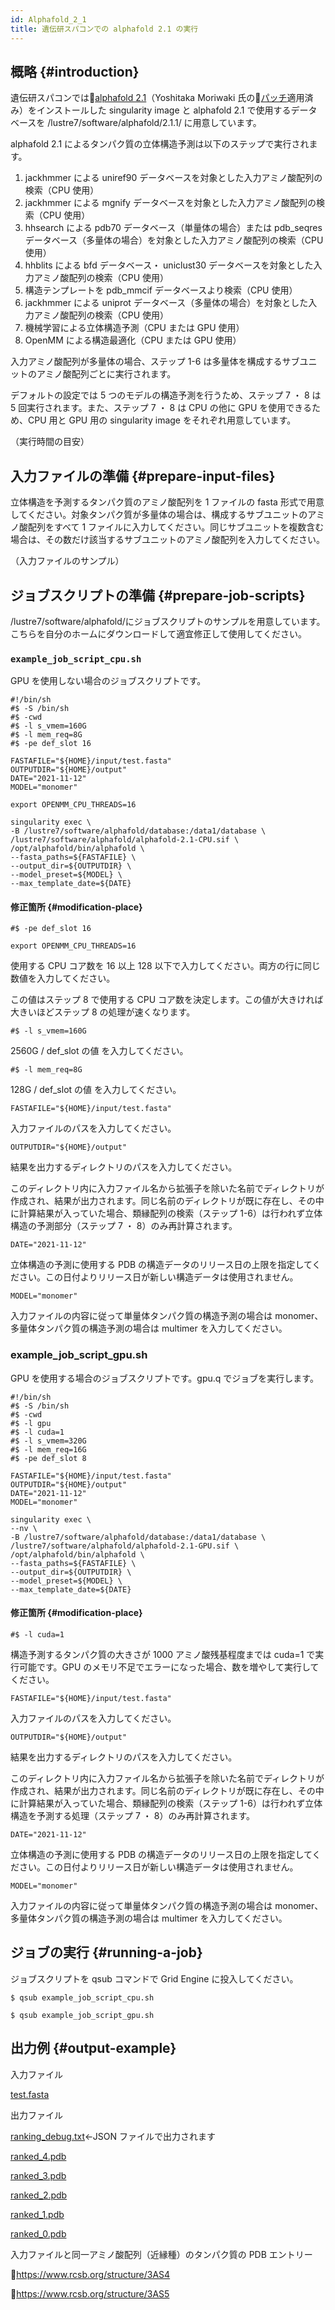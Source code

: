 ```yaml
---
id: Alphafold_2_1
title: 遺伝研スパコンでの alphafold 2.1 の実行
---
```



## 概略 {#introduction}
遺伝研スパコンでは&#x1f517;<a href="https://github.com/deepmind/alphafold">alphafold 2.1</a>（Yoshitaka Moriwaki 氏の&#x1f517;<a href="https://gist.github.com/YoshitakaMo/">パッチ</a>適用済み）をインストールした singularity image と alphafold 2.1 で使用するデータベースを /lustre7/software/alphafold/2.1.1/ に用意しています。


alphafold 2.1 によるタンパク質の立体構造予測は以下のステップで実行されます。


1. jackhmmer による uniref90 データベースを対象とした入力アミノ酸配列の検索（CPU 使用）
2. jackhmmer による mgnify データベースを対象とした入力アミノ酸配列の検索（CPU 使用）
3. hhsearch による pdb70 データベース（単量体の場合）または pdb_seqres データベース（多量体の場合）を対象とした入力アミノ酸配列の検索（CPU 使用）
4. hhblits による bfd データベース・ uniclust30 データベースを対象とした入力アミノ酸配列の検索（CPU 使用）
5. 構造テンプレートを pdb_mmcif データベースより検索（CPU 使用）
6. jackhmmer による uniprot データベース（多量体の場合）を対象とした入力アミノ酸配列の検索（CPU 使用）
7. 機械学習による立体構造予測（CPU または GPU 使用）
8. OpenMM による構造最適化（CPU または GPU 使用）


入力アミノ酸配列が多量体の場合、ステップ 1-6 は多量体を構成するサブユニットのアミノ酸配列ごとに実行されます。


デフォルトの設定では 5 つのモデルの構造予測を行うため、ステップ 7 ・ 8 は 5 回実行されます。また、ステップ 7 ・ 8 は CPU の他に GPU を使用できるため、CPU 用と GPU 用の singularity image をそれぞれ用意しています。

 
（実行時間の目安）


## 入力ファイルの準備 {#prepare-input-files}

立体構造を予測するタンパク質のアミノ酸配列を 1 ファイルの fasta 形式で用意してください。対象タンパク質が多量体の場合は、構成するサブユニットのアミノ酸配列をすべて 1 ファイルに入力してください。同じサブユニットを複数含む場合は、その数だけ該当するサブユニットのアミノ酸配列を入力してください。


（入力ファイルのサンプル）


## ジョブスクリプトの準備 {#prepare-job-scripts}

/lustre7/software/alphafold/にジョブスクリプトのサンプルを用意しています。こちらを自分のホームにダウンロードして適宜修正して使用してください。


### `example_job_script_cpu.sh`

GPU を使用しない場合のジョブスクリプトです。
```
#!/bin/sh
#$ -S /bin/sh
#$ -cwd
#$ -l s_vmem=160G
#$ -l mem_req=8G
#$ -pe def_slot 16

FASTAFILE="${HOME}/input/test.fasta"
OUTPUTDIR="${HOME}/output"
DATE="2021-11-12"
MODEL="monomer"

export OPENMM_CPU_THREADS=16

singularity exec \
-B /lustre7/software/alphafold/database:/data1/database \
/lustre7/software/alphafold/alphafold-2.1-CPU.sif \
/opt/alphafold/bin/alphafold \
--fasta_paths=${FASTAFILE} \
--output_dir=${OUTPUTDIR} \
--model_preset=${MODEL} \
--max_template_date=${DATE}
```


#### 修正箇所 {#modification-place}
```
#$ -pe def_slot 16
```

```
export OPENMM_CPU_THREADS=16
```
使用する CPU コア数を 16 以上 128 以下で入力してください。両方の行に同じ数値を入力してください。

この値はステップ 8 で使用する CPU コア数を決定します。この値が大きければ大きいほどステップ 8 の処理が速くなります。


``` 
#$ -l s_vmem=160G
```
2560G / def_slot の値 を入力してください。


```
#$ -l mem_req=8G
```
128G / def_slot の値 を入力してください。


``` 
FASTAFILE="${HOME}/input/test.fasta"
```
入力ファイルのパスを入力してください。


``` 
OUTPUTDIR="${HOME}/output"
```
結果を出力するディレクトリのパスを入力してください。

このディレクトリ内に入力ファイル名から拡張子を除いた名前でディレクトリが作成され、結果が出力されます。同じ名前のディレクトリが既に存在し、その中に計算結果が入っていた場合、類縁配列の検索（ステップ 1-6）は行われず立体構造の予測部分（ステップ 7 ・ 8）のみ再計算されます。


```
DATE="2021-11-12"
```
立体構造の予測に使用する PDB の構造データのリリース日の上限を指定してください。この日付よりリリース日が新しい構造データは使用されません。


```
MODEL="monomer"
```
入力ファイルの内容に従って単量体タンパク質の構造予測の場合は monomer、多量体タンパク質の構造予測の場合は multimer を入力してください。


### example_job_script_gpu.sh

GPU を使用する場合のジョブスクリプトです。gpu.q でジョブを実行します。

```
#!/bin/sh
#$ -S /bin/sh
#$ -cwd
#$ -l gpu
#$ -l cuda=1
#$ -l s_vmem=320G
#$ -l mem_req=16G
#$ -pe def_slot 8

FASTAFILE="${HOME}/input/test.fasta"
OUTPUTDIR="${HOME}/output"
DATE="2021-11-12"
MODEL="monomer"

singularity exec \
--nv \
-B /lustre7/software/alphafold/database:/data1/database \
/lustre7/software/alphafold/alphafold-2.1-GPU.sif \
/opt/alphafold/bin/alphafold \
--fasta_paths=${FASTAFILE} \
--output_dir=${OUTPUTDIR} \
--model_preset=${MODEL} \
--max_template_date=${DATE}
```

#### 修正箇所 {#modification-place}

```
#$ -l cuda=1
```
構造予測するタンパク質の大きさが 1000 アミノ酸残基程度までは cuda=1 で実行可能です。GPU のメモリ不足でエラーになった場合、数を増やして実行してください。

 
```
FASTAFILE="${HOME}/input/test.fasta"
```
入力ファイルのパスを入力してください。


```
OUTPUTDIR="${HOME}/output"
```
結果を出力するディレクトリのパスを入力してください。

このディレクトリ内に入力ファイル名から拡張子を除いた名前でディレクトリが作成され、結果が出力されます。同じ名前のディレクトリが既に存在し、その中に計算結果が入っていた場合、類縁配列の検索（ステップ 1-6）は行われず立体構造を予測する処理（ステップ 7 ・ 8）のみ再計算されます。

 
```
DATE="2021-11-12"
```
立体構造の予測に使用する PDB の構造データのリリース日の上限を指定してください。この日付よりリリース日が新しい構造データは使用されません。


```
MODEL="monomer"
```
入力ファイルの内容に従って単量体タンパク質の構造予測の場合は monomer、多量体タンパク質の構造予測の場合は multimer を入力してください。


## ジョブの実行 {#running-a-job}

ジョブスクリプトを qsub コマンドで Grid Engine に投入してください。
```
$ qsub example_job_script_cpu.sh
```

```
$ qsub example_job_script_gpu.sh
```


## 出力例 {#output-example}

入力ファイル

[test.fasta](test.fasta)

出力ファイル

[ranking_debug.txt](ranking_debug.txt)←JSON ファイルで出力されます

[ranked_4.pdb](ranked_4.pdb)


[ranked_3.pdb](ranked_3.pdb)


[ranked_2.pdb](ranked_2.pdb)


[ranked_1.pdb](ranked_1.pdb)


[ranked_0.pdb](ranked_0.pdb)


入力ファイルと同一アミノ酸配列（近縁種）のタンパク質の PDB エントリー

&#x1f517;<a href="https://www.rcsb.org/structure/3AS4">https://www.rcsb.org/structure/3AS4</a>

&#x1f517;<a href="https://www.rcsb.org/structure/3AS5">https://www.rcsb.org/structure/3AS5</a>


 
